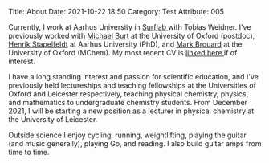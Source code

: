 Title: About
Date: 2021-10-22 18:50
Category: Test
Attribute: 005

Currently, I work at Aarhus University in <a href='https://chem.au.dk/en/research/research-areas-and-research-groups/physicalchemistry/surflab' target='_blank'> Surflab </a> with Tobias Weidner. I've previously worked with <a href='http://burt.chem.ox.ac.uk/Default.aspx' target='_blank'>Michael Burt</a> at the University of Oxford (postdoc), <a href='https://chem.au.dk/en/research/research-areas-and-research-groups/physicalchemistry/femtolab/' target='_blank'>Henrik Stapelfeldt</a> at Aarhus University (PhD), and <a href='http://brouard.chem.ox.ac.uk' target='_blank'>Mark Brouard</a> at the University of Oxford (MChem). My most recent CV is <a href='../pdfs/CV_JDP_2021.pdf' target='_blank'> linked here </a> if of interest. 

I have a long standing interest and passion for scientific education, and I've previously held lectureships and teaching fellowships at the Universities of Oxford and Leicester respectively, teaching physical chemistry, physics, and mathematics to undergraduate chemistry students. From December 2021, I will be starting a new position as a lecturer in physical chemistry at the University of Leicester. 


Outside science I enjoy cycling, running, weightlifting, playing the guitar (and music generally), playing Go, and reading. I also build guitar amps from time to time.  

